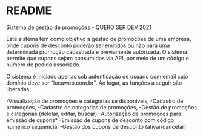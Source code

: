 # README

Sistema de gestão de promoções - QUERO SER DEV 2021

Este sistema tem como objetivo a gestão de promoções de uma empresa, onde cupons de desconto poderão ser emitidos ou não para uma determinada promoção cadastrada e previamente autorizada. O sistema permite que cupons sejam consumidos via API, por meio de um código e número de pedido associado.

O sistema é iniciado apenas sob autenticação de usuário com email cujo domínio deve ser "locaweb.com.br".
Ao logar, as funções a seguir são liberadas:

-Visualização de promoções e categorias se disponíveis,
-Cadastro de promoções,
-Cadastro de categorias de promoções,
-Gestão de promoções e categorias (deletar, editar, buscar)
-Autorização de promoções para emissão de cupons*
-Emissão de cupons de desconto com código numérico sequencial
-Gestão dos cupons de desconto (ativar/cancelar)







